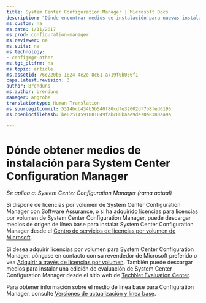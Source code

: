 ```yaml
---
title: System Center Configuration Manager | Microsoft Docs
description: "Dónde encontrar medios de instalación para nuevas instalaciones de System Center Configuration Manager."
ms.custom: na
ms.date: 1/11/2017
ms.prod: configuration-manager
ms.reviewer: na
ms.suite: na
ms.technology:
- configmgr-other
ms.tgt_pltfrm: na
ms.topic: article
ms.assetid: 76c220b6-1824-4e2e-8c61-a719f0b056f1
caps.latest.revision: 3
author: Brenduns
ms.author: brenduns
manager: angrobe
translationtype: Human Translation
ms.sourcegitcommit: 5314bcb434b5b540f80cdfe32002df7b8fed6195
ms.openlocfilehash: be02514591881049fabc00baae9de70a8380aa9a

---
```

# <a name="where-to-get-installation-media-for-system-center-configuration-manager"></a>Dónde obtener medios de instalación para System Center Configuration Manager

*Se aplica a: System Center Configuration Manager (rama actual)*

Si dispone de licencias por volumen de System Center Configuration Manager con Software Assurance, o si ha adquirido licencias para licencias por volumen de System Center Configuration Manager, puede descargar medios de origen de línea base para instalar System Center Configuration Manager desde el [Centro de servicios de licencias por volumen de Microsoft](https://www.microsoft.com/Licensing/servicecenter/default.aspx).   

Si desea adquirir licencias por volumen para System Center Configuration Manager, póngase en contacto con su revendedor de Microsoft preferido o vea [Adquirir a través de licencias por volumen]( https://www.microsoft.com/Licensing/how-to-buy/how-to-buy.aspx). También puede descargar medios para instalar una edición de evaluación de System Center Configuration Manager desde el sitio web de [TechNet Evaluation Center]( https://www.microsoft.com/en-us/evalcenter/evaluate-system-center-configuration-manager-and-endpoint-protection).

Para obtener información sobre el medio de línea base para Configuration Manager, consulte [Versiones de actualización y línea base](/sccm/core/servers/manage/updates#a-namebkmkbaselinesa-baseline-and-update-versions).



<!--HONumber=Jan17_HO2-->


